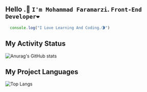 ## Hello .👋 `I'm Mohammad Faramarzi`. `Front-End Developer❤️`

```javascript
  console.log("I Love Learning And Coding.🌗")
```

## My Activity Status

![Anurag's GitHub stats](https://github-readme-stats.vercel.app/api?username=mohammadfaramarzi1&show_icons=true&theme=radical)

## My Project Languages

![Top Langs](https://github-readme-stats.vercel.app/api/top-langs/?username=mohammadfaramarzi1&hide_progress=true)


